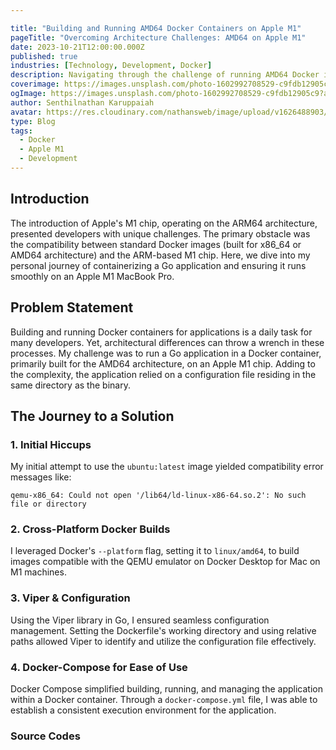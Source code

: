 ```yaml
---

title: "Building and Running AMD64 Docker Containers on Apple M1"
pageTitle: "Overcoming Architecture Challenges: AMD64 on Apple M1"
date: 2023-10-21T12:00:00.000Z
published: true
industries: [Technology, Development, Docker]
description: Navigating through the challenge of running AMD64 Docker images on the ARM-based Apple M1 chip, and finding a solution that ensures seamless development across different architectures.
coverimage: https://images.unsplash.com/photo-1602992708529-c9fdb12905c9?auto=format&fit=crop&q=80&w=3540&ixlib=rb-4.0.3&ixid=M3wxMjA3fDB8MHxwaG90by1wYWdlfHx8fGVufDB8fHx8fA%3D%3D
ogImage: https://images.unsplash.com/photo-1602992708529-c9fdb12905c9?auto=format&fit=crop&q=80&w=3540&ixlib=rb-4.0.3&ixid=M3wxMjA3fDB8MHxwaG90by1wYWdlfHx8fGVufDB8fHx8fA%3D%3D
author: Senthilnathan Karuppaiah
avatar: https://res.cloudinary.com/nathansweb/image/upload/v1626488903/profile/Senthil-profile-picture-01_al07i5.jpg
type: Blog
tags:
  - Docker
  - Apple M1
  - Development
---
```


## Introduction

The introduction of Apple's M1 chip, operating on the ARM64 architecture, presented developers with unique challenges. The primary obstacle was the compatibility between standard Docker images (built for x86_64 or AMD64 architecture) and the ARM-based M1 chip. Here, we dive into my personal journey of containerizing a Go application and ensuring it runs smoothly on an Apple M1 MacBook Pro.


## Problem Statement

Building and running Docker containers for applications is a daily task for many developers. Yet, architectural differences can throw a wrench in these processes. My challenge was to run a Go application in a Docker container, primarily built for the AMD64 architecture, on an Apple M1 chip. Adding to the complexity, the application relied on a configuration file residing in the same directory as the binary.



## The Journey to a Solution

### 1. Initial Hiccups

My initial attempt to use the `ubuntu:latest` image yielded compatibility error messages like:

```
qemu-x86_64: Could not open '/lib64/ld-linux-x86-64.so.2': No such file or directory
```

### 2. Cross-Platform Docker Builds

I leveraged Docker's `--platform` flag, setting it to `linux/amd64`, to build images compatible with the QEMU emulator on Docker Desktop for Mac on M1 machines.

### 3. Viper & Configuration

Using the Viper library in Go, I ensured seamless configuration management. Setting the Dockerfile's working directory and using relative paths allowed Viper to identify and utilize the configuration file effectively.

### 4. Docker-Compose for Ease of Use

Docker Compose simplified building, running, and managing the application within a Docker container. Through a `docker-compose.yml` file, I was able to establish a consistent execution environment for the application.

### Source Codes
